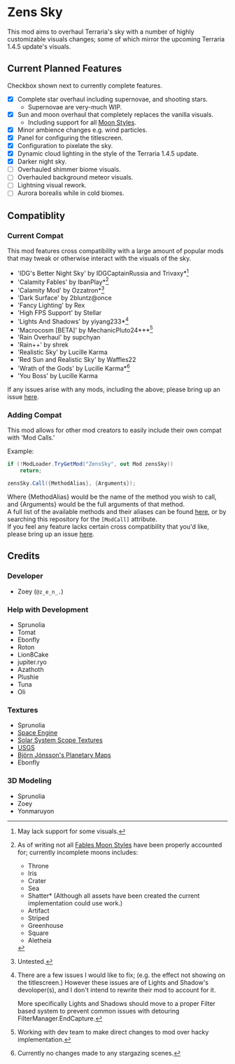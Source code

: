 ﻿# Zens Sky
This mod aims to overhaul Terraria's sky with a number of highly customizable visuals changes; some of which mirror the upcoming Terraria 1.4.5 update's visuals.

## Current Planned Features
Checkbox shown next to currently complete features.
- [x] Complete star overhaul including supernovae, and shooting stars.
    - Supernovae are very-much WIP.
- [x] Sun and moon overhaul that completely replaces the vanilla visuals.
    - Including support for all [Moon Styles](https://terraria.wiki.gg/wiki/Moon_phase#Notes).
- [x] Minor ambience changes e.g. wind particles.
- [x] Panel for configuring the titlescreen.
- [x] Configuration to pixelate the sky.
- [x] Dynamic cloud lighting in the style of the Terraria 1.4.5 update.
- [x] Darker night sky.
- [ ] Overhauled shimmer biome visuals.
- [ ] Overhauled background meteor visuals.
- [ ] Lightning visual rework.
- [ ] Aurora borealis while in cold biomes.

## Compatiblity

### Current Compat

This mod features cross compatibility with a large amount of popular mods that may tweak or otherwise interact with the visuals of the sky.

- 'IDG's Better Night Sky' by IDGCaptainRussia and Trivaxy\*[^BetterNightSky]
- 'Calamity Fables' by IbanPlay\*[^CalamityFables]
- 'Calamity Mod' by Ozzatron\*[^CalamityMod]
- 'Dark Surface' by 2bluntz@once
- 'Fancy Lighting' by Rex
- 'High FPS Support' by Stellar
- 'Lights And Shadows' by yiyang233\*[^LightsAndShadows]
- 'Macrocosm [BETA]' by MechanicPluto24\*\*\*[^Macrocosm]
- 'Rain Overhaul' by supchyan
- 'Rain++' by shrek
- 'Realistic Sky' by Lucille Karma
- 'Red Sun and Realistic Sky' by Waffles22
- 'Wrath of the Gods' by Lucille Karma\*[^WrathOfTheGods]
- 'You Boss' by Lucille Karma

If any issues arise with any mods, including the above; please bring up an issue [here](https://github.com/ZenTheMod/ZensSky/issues).

### Adding Compat

This mod allows for other mod creators to easily include their own compat with 'Mod Calls.'

Example:
```cs
if (!ModLoader.TryGetMod("ZensSky", out Mod zensSky))
    return;

zensSky.Call({MethodAlias}, {Arguments});
 ```

Where {MethodAlias} would be the name of the method you wish to call, and {Arguments} would be the full arguments of that method.\
A full list of the available methods and their aliases can be found [here](https://github.com/search?q=repo%3AZenTheMod%2FZensSky%20ModCall&type=code), or by searching this repository for the `[ModCall]` attribute.\
If you feel any feature lacks certain cross compatibility that you'd like, please bring up an issue [here](https://github.com/ZenTheMod/ZensSky/issues).

## Credits

### Developer 
- Zoey (`@z_e_n_.`)

### Help with Development 
- Sprunolia
- Tomat
- Ebonfly
- Roton
- Lion8Cake
- jupiter.ryo
- Azathoth
- Plushie
- Tuna
- Oli

### Textures 
- Sprunolia
- [​Space Engine](https://spaceengine.org/)
- [​Solar System Scope Textures](https://www.solarsystemscope.com/textures/)
- [​USGS](https://www.usgs.gov/)
- ​[Björn Jónsson's Planetary Maps](https://bjj.mmedia.is/)
- Ebonfly

### 3D Modeling 
- Sprunolia
- Zoey
- Yonmaruyon

[^BetterNightSky]: May lack support for some visuals.
[^CalamityFables]: As of writing not all [Fables Moon Styles](https://calamityfables.wiki.gg/wiki/Vanilla_changes#Vanity_moons) have been properly accounted for; currently incomplete moons includes:
    - Throne
    - Iris
    - Crater
    - Sea
    - Shatter* (Although all assets have been created the current implementation could use work.)
    - Artifact
    - Striped
    - Greenhouse
    - Square
    - Aletheia
[^CalamityMod]: Untested.
[^LightsAndShadows]: There are a few issues I would like to fix; (e.g. the effect not showing on the titlescreen.)
    However these issues are of Lights and Shadow's devoloper(s), and I don't intend to rewrite their mod to account for it.

    More specifically Lights and Shadows should move to a proper Filter based system to prevent common issues with detouring FilterManager.EndCapture.
[^Macrocosm]: Working with dev team to make direct changes to mod over hacky implementation.
[^WrathOfTheGods]: Currently no changes made to any stargazing scenes.
